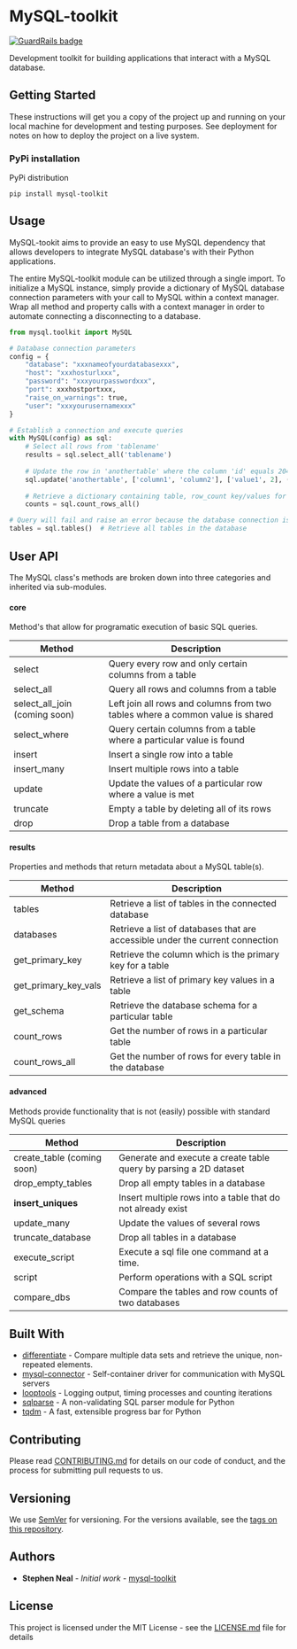 # MySQL-toolkit

[![GuardRails badge](https://badges.production.guardrails.io/mrstephenneal/mysql-toolkit.svg)](https://www.guardrails.io)

Development toolkit for building applications that interact with a MySQL database.

## Getting Started

These instructions will get you a copy of the project up and running on your local machine for development and testing purposes. See deployment for notes on how to deploy the project on a live system.

### PyPi installation

PyPi distribution

```
pip install mysql-toolkit
```

## Usage

MySQL-tookit aims to provide an easy to use MySQL dependency that allows developers to integrate MySQL database's with their Python applications.

The entire MySQL-toolkit module can be utilized through a single import.  To initialize a MySQL instance, simply provide a dictionary of MySQL database connection parameters with your call to MySQL within a context manager.  Wrap all method and property calls with a context manager in order to automate connecting a disconnecting to a database.

```python
from mysql.toolkit import MySQL

# Database connection parameters
config = {
    "database": "xxxnameofyourdatabasexxx",
    "host": "xxxhosturlxxx",
    "password": "xxxyourpasswordxxx",
    "port": xxxhostportxxx,
    "raise_on_warnings": true,
    "user": "xxxyourusernamexxx"
}

# Establish a connection and execute queries
with MySQL(config) as sql:
	# Select all rows from 'tablename'
	results = sql.select_all('tablename')
	
	# Update the row in 'anothertable' where the column 'id' equals 20421
	sql.update('anothertable', ['column1', 'column2'], ['value1', 2], ('id', 20421)
	
	# Retrieve a dictionary containing table, row_count key/values for every table in the database
	counts = sql.count_rows_all()

# Query will fail and raise an error because the database connection is only maintained inside with context
tables = sql.tables()  # Retrieve all tables in the database
```

## User API
The MySQL class's methods are broken down into three categories and inherited via sub-modules.

#### core
Method's that allow for programatic execution of basic SQL queries.

| Method | Description |
| --- | --- |
select | Query every row and only certain columns from a table
select_all | Query all rows and columns from a table
select\_all_join (coming soon) | Left join all rows and columns from two tables where a common value is shared
select_where | Query certain columns from a table where a particular value is found
insert | Insert a single row into a table
insert_many | Insert multiple rows into a table
update | Update the values of a particular row where a value is met
truncate | Empty a table by deleting all of its rows
drop | Drop a table from a database

#### results
Properties and methods that return metadata about a MySQL table(s).

| Method | Description |
| --- | --- |
tables | Retrieve a list of tables in the connected database
databases | Retrieve a list of databases that are accessible under the current connection
get\_primary_key | Retrieve the column which is the primary key for a table
get\_primary_key\_vals | Retrieve a list of primary key values in a table
get_schema | Retrieve the database schema for a particular table
count_rows | Get the number of rows in a particular table
count\_rows_all | Get the number of rows for every table in the database

#### advanced
Methods provide functionality that is not (easily) possible with standard MySQL queries

| Method | Description |
| --- | --- |
create_table (coming soon) | Generate and execute a create table query by parsing a 2D dataset
drop\_empty_tables | Drop all empty tables in a database
**insert_uniques** | Insert multiple rows into a table that do not already exist
update_many | Update the values of several rows
truncate_database | Drop all tables in a database
execute_script | Execute a sql file one command at a time.
script | Perform operations with a SQL script
compare_dbs | Compare the tables and row counts of two databases


## Built With

* [differentiate](https://github.com/mrstephenneal/differentiate) - Compare multiple data sets and retrieve the unique, non-repeated elements.
* [mysql-connector](https://dev.mysql.com/doc/connector-python/en/) - Self-container driver for communication with MySQL servers
* [looptools](https://github.com/mrstephenneal/looptools) - Logging output, timing processes and counting iterations
* [sqlparse](https://github.com/andialbrecht/sqlparse) - A non-validating SQL parser module for Python
* [tqdm](https://github.com/tqdm/tqdm) - A fast, extensible progress bar for Python

## Contributing

Please read [CONTRIBUTING.md](https://github.com/mrstephenneal/mysql-toolkit/contributing.md) for details on our code of conduct, and the process for submitting pull requests to us.

## Versioning

We use [SemVer](http://semver.org/) for versioning. For the versions available, see the [tags on this repository](https://github.com/mrstephenneal/mysql-toolkit).

## Authors

* **Stephen Neal** - *Initial work* - [mysql-toolkit](https://github.com/mrstephenneal/mysql-toolkit)


## License

This project is licensed under the MIT License - see the [LICENSE.md](LICENSE.md) file for details
